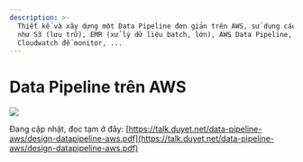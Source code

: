```yaml
---
description: >-
  Thiết kế và xây dựng một Data Pipeline đơn giản trên AWS, sử dụng các service
  như S3 (lưu trữ), EMR (xử lý dữ liệu batch, lớn), AWS Data Pipeline,
  Cloudwatch để monitor, ...
---
```


# Data Pipeline trên AWS

![](../.gitbook/assets/image.png)

Đang cập nhật, đọc tạm ở đây: [https://talk.duyet.net/data-pipeline-aws/design-datapipeline-aws.pdf](https://talk.duyet.net/data-pipeline-aws/design-datapipeline-aws.pdf)

